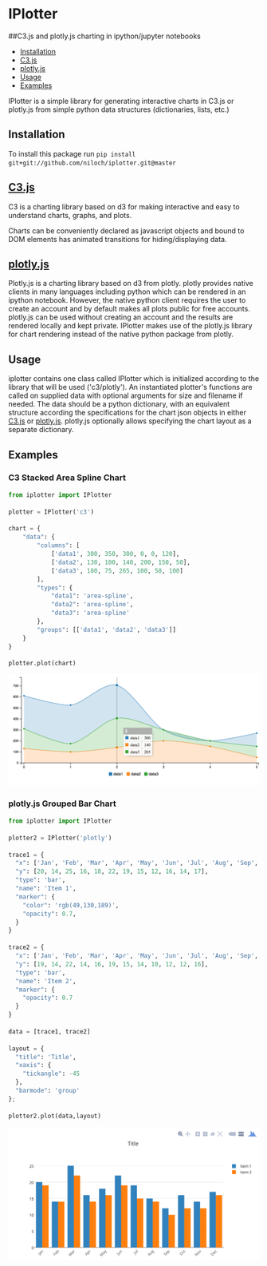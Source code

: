 IPlotter
=================

##C3.js and plotly.js charting in ipython/jupyter notebooks

<!-- MarkdownTOC -->

- [Installation](#installation)
- [C3.js](#c3js)
- [plotly.js](#plotlyjs)
- [Usage](#usage)
- [Examples](#examples)

<!-- /MarkdownTOC -->

IPlotter is a simple library for generating interactive charts in C3.js or plotly.js from simple python data structures (dictionaries, lists, etc.)

## Installation
To install this package run `pip install git+git://github.com/niloch/iplotter.git@master`

## [C3.js](http://c3js.org/)

C3 is a charting library based on d3 for making interactive and easy to understand charts, graphs, and plots.

Charts can be conveniently declared as javascript objects and bound to DOM elements has animated transitions for hiding/displaying data.

## [plotly.js](https://plot.ly/javascript/)

Plotly.js is a charting library based on d3 from plotly.  plotly provides native clients in many languages including python which can be rendered in an ipython notebook.  However, the native python client requires the user to create an account and by default makes all plots public for free accounts. plotly.js can be used without creating an account and the results are rendered locally and kept private.  IPlotter makes use of the plotly.js library for chart rendering instead of the native python package from plotly.

## Usage

iplotter contains one class called IPlotter which is initialized according to the library that will be used ('c3/plotly').  An instantiated plotter's functions are called on supplied data with optional arguments for size and filename if needed.  The data should be a python dictionary, with an equivalent structure according the specifications for the chart json objects in either [C3.js](http://c3js.org/) or [plotly.js](https://plot.ly/javascript/).  plotly.js optionally allows specifying the chart layout as a separate dictionary.

## Examples

### C3 Stacked Area Spline Chart

```python
from iplotter import IPlotter

plotter = IPlotter('c3')

chart = {
    "data": {
        "columns": [
            ['data1', 300, 350, 300, 0, 0, 120],
            ['data2', 130, 100, 140, 200, 150, 50],
            ['data3', 180, 75, 265, 100, 50, 100]
        ],
        "types": {
            "data1": 'area-spline',
            "data2": 'area-spline',
            "data3": 'area-spline'
        },
        "groups": [['data1', 'data2', 'data3']]
    }
}

plotter.plot(chart)
```
![Plot1](imgs/plot1.png?raw=true "Plot 1")


### plotly.js Grouped Bar Chart

```python
from iplotter import IPlotter

plotter2 = IPlotter('plotly')

trace1 = {
  "x": ['Jan', 'Feb', 'Mar', 'Apr', 'May', 'Jun', 'Jul', 'Aug', 'Sep', 'Oct', 'Nov', 'Dec'],
  "y": [20, 14, 25, 16, 18, 22, 19, 15, 12, 16, 14, 17],
  "type": 'bar',
  "name": 'Item 1',
  "marker": {
    "color": 'rgb(49,130,189)',
    "opacity": 0.7,
  }
}

trace2 = {
  "x": ['Jan', 'Feb', 'Mar', 'Apr', 'May', 'Jun', 'Jul', 'Aug', 'Sep', 'Oct', 'Nov', 'Dec'],
  "y": [19, 14, 22, 14, 16, 19, 15, 14, 10, 12, 12, 16],
  "type": 'bar',
  "name": 'Item 2',
  "marker": {
    "opacity": 0.7
  }
}

data = [trace1, trace2]

layout = {
  "title": 'Title',
  "xaxis": {
    "tickangle": -45
  },
  "barmode": 'group'
};

plotter2.plot(data,layout)
```
![Plot2](imgs/plot2.png?raw=true "Plot 2")

